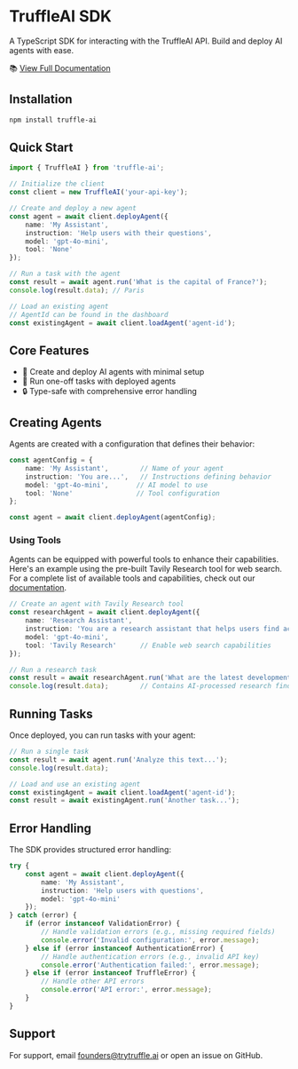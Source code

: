 # TruffleAI SDK

A TypeScript SDK for interacting with the TruffleAI API. Build and deploy AI agents with ease.

📚 [View Full Documentation](https://docs.trytruffle.ai/introduction)

## Installation

```bash
npm install truffle-ai
```

## Quick Start

```typescript
import { TruffleAI } from 'truffle-ai';

// Initialize the client
const client = new TruffleAI('your-api-key');

// Create and deploy a new agent
const agent = await client.deployAgent({
    name: 'My Assistant',
    instruction: 'Help users with their questions',
    model: 'gpt-4o-mini',
    tool: 'None'
});

// Run a task with the agent
const result = await agent.run('What is the capital of France?');
console.log(result.data); // Paris

// Load an existing agent
// AgentId can be found in the dashboard
const existingAgent = await client.loadAgent('agent-id');
```

## Core Features

- 🚀 Create and deploy AI agents with minimal setup
- 🤖 Run one-off tasks with deployed agents
- 🔒 Type-safe with comprehensive error handling

## Creating Agents

Agents are created with a configuration that defines their behavior:

```typescript
const agentConfig = {
    name: 'My Assistant',        // Name of your agent
    instruction: 'You are...',   // Instructions defining behavior
    model: 'gpt-4o-mini',       // AI model to use
    tool: 'None'                // Tool configuration
};

const agent = await client.deployAgent(agentConfig);
```

### Using Tools

Agents can be equipped with powerful tools to enhance their capabilities. Here's an example using the pre-built Tavily Research tool for web search. For a complete list of available tools and capabilities, check out our [documentation](https://docs.trytruffle.ai/introduction).

```typescript
// Create an agent with Tavily Research tool
const researchAgent = await client.deployAgent({
    name: 'Research Assistant',
    instruction: 'You are a research assistant that helps users find accurate information from the web.',
    model: 'gpt-4o-mini',
    tool: 'Tavily Research'      // Enable web search capabilities
});

// Run a research task
const result = await researchAgent.run('What are the latest developments in quantum computing?');
console.log(result.data);        // Contains AI-processed research findings from the web
```

## Running Tasks

Once deployed, you can run tasks with your agent:

```typescript
// Run a single task
const result = await agent.run('Analyze this text...');
console.log(result.data);

// Load and use an existing agent
const existingAgent = await client.loadAgent('agent-id');
const result = await existingAgent.run('Another task...');
```

## Error Handling

The SDK provides structured error handling:

```typescript
try {
    const agent = await client.deployAgent({
        name: 'My Assistant',
        instruction: 'Help users with questions',
        model: 'gpt-4o-mini'
    });
} catch (error) {
    if (error instanceof ValidationError) {
        // Handle validation errors (e.g., missing required fields)
        console.error('Invalid configuration:', error.message);
    } else if (error instanceof AuthenticationError) {
        // Handle authentication errors (e.g., invalid API key)
        console.error('Authentication failed:', error.message);
    } else if (error instanceof TruffleError) {
        // Handle other API errors
        console.error('API error:', error.message);
    }
}
```

## Support

For support, email founders@trytruffle.ai or open an issue on GitHub.